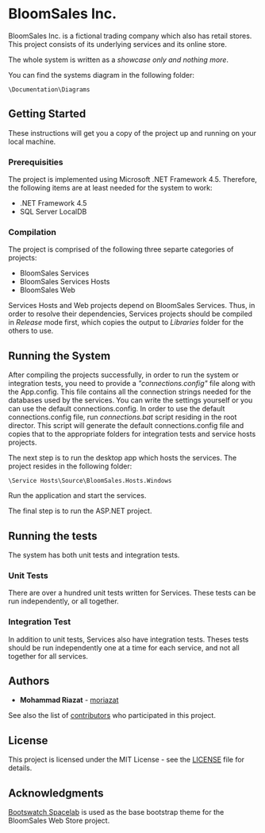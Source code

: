 # BloomSales Inc.

BloomSales Inc. is a fictional trading company which also has retail stores. 
This project consists of its underlying services and its online store. 

The whole system is written as a *showcase only and nothing more*. 

You can find the systems diagram in the following folder:
```
\Documentation\Diagrams
```

## Getting Started

These instructions will get you a copy of the project up and running on your local machine.

### Prerequisities

The project is implemented using Microsoft .NET Framework 4.5.
Therefore, the following items are at least needed for the system to work:
* .NET Framework 4.5
* SQL Server LocalDB 

### Compilation

The project is comprised of the following three separte categories of projects:
* BloomSales Services
* BloomSales Services Hosts
* BloomSales Web

Services Hosts and Web projects depend on BloomSales Services. Thus, in order to resolve 
their dependencies, Services projects should be compiled in *Release* mode first, which copies the 
output to *Libraries* folder for the others to use. 

## Running the System

After compiling the projects successfully, in order to run the system or integration tests, 
you need to provide a *"connections.config"* file along with the App.config. This file contains
all the connection strings needed for the databases used by the services. You can write the 
settings yourself or you can use the default connections.config. In order to use the default
connections.config file, run *connections.bat* script residing in the root director. This script
will generate the default connections.config file and copies that to the appropriate folders 
for integration tests and service hosts projects.

The next step is to run the desktop app which hosts the services. The project resides in the following folder:
```
\Service Hosts\Source\BloomSales.Hosts.Windows
```

Run the application and start the services. 

The final step is to run the ASP.NET project. 

## Running the tests

The system has both unit tests and integration tests.

### Unit Tests

There are over a hundred unit tests written for Services. These tests can be run independently, or all together.

### Integration Test

In addition to unit tests, Services also have integration tests. Theses tests should be run
independently one at a time for each service, and not all together for all services.

## Authors

* **Mohammad Riazat** - [moriazat](https://github.com/moriazat)

See also the list of [contributors](https://github.com/your/project/contributors) who participated in this project.

## License

This project is licensed under the MIT License - see the [LICENSE](LICENSE) file for details.

## Acknowledgments

[Bootswatch Spacelab](http://bootswatch.com/spacelab/) is used as the base bootstrap theme for the 
BloomSales Web Store project. 